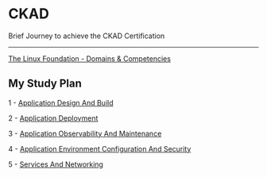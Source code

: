 # CKAD

Brief Journey to achieve the CKAD Certification

-----------------------------------------------

[The Linux Foundation - Domains & Competencies](DOMAINS.md)

## My Study Plan

1 - [Application Design And Build](https://github.com/alexolinux/CKAD/tree/main/1-ApplicationDesignAndBuild)

2 - [Application Deployment](https://github.com/alexolinux/CKAD/tree/main/2-ApplicationDeployment)

3 - [Application Observability And Maintenance](https://github.com/alexolinux/CKAD/tree/main/3-ApplicationObservabilityAndMaintenance)

4 - [Application Environment Configuration And Security](https://github.com/alexolinux/CKAD/tree/main/4-ApplicationEnvironmentConfigurationAndSecurity)

5 - [Services And Networking](https://github.com/alexolinux/CKAD/tree/main/5-ServicesAndNetworking)
